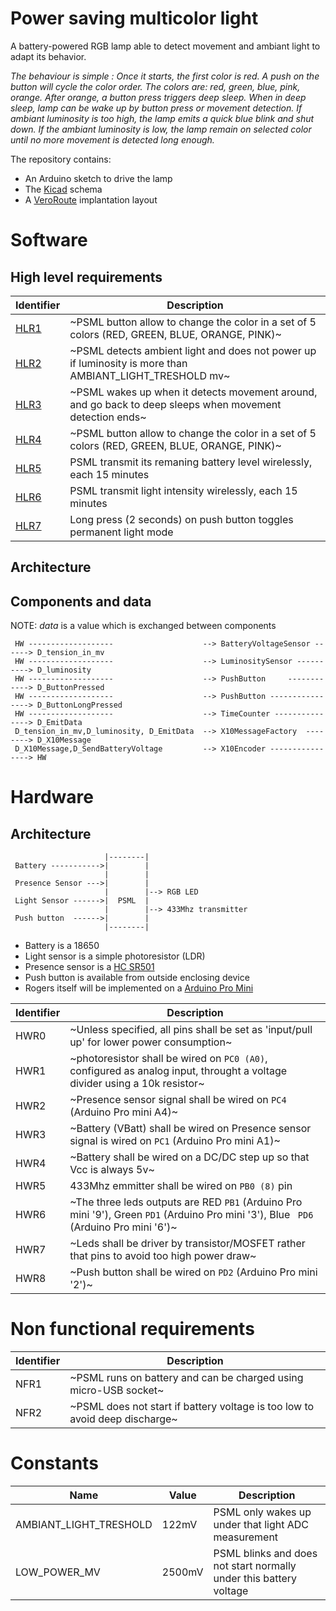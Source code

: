# Power saving multicolor light

A battery-powered RGB lamp able to detect movement and ambiant light to adapt its behavior.

_The behaviour is simple : Once it starts, the first color is red. A push on the button will cycle the color order. The colors are: red, green, blue, pink, orange. After orange, a button press triggers deep sleep.
When in deep sleep, lamp can be wake up by button press or movement detection. If ambiant luminosity is too high, the lamp emits a quick blue blink and shut down. 
If the ambiant luminosity is low, the lamp remain on selected color until no more movement is detected long enough._

The repository contains:

- An Arduino sketch to drive the lamp
- The [Kicad](http://kicad.org/) schema
- A [VeroRoute](https://sourceforge.net/projects/veroroute/) implantation layout

# Software

## High level requirements

| Identifier             | Description                                                                                               |
| ---------------------- | --------------------------------------------------------------------------------------------------------- |
| [HLR1](../../issues/1) | ~PSML button allow to change the color in a set of 5 colors (RED, GREEN, BLUE, ORANGE, PINK)~             |
| [HLR2](../../issues/2) | ~PSML detects ambient light and does not power up if luminosity is more than AMBIANT_LIGHT_TRESHOLD mv~   |
| [HLR3](../../issues/3) | ~PSML wakes up when it detects movement around, and go back to deep sleeps when movement detection ends~  |
| [HLR4](../../issues/4) | ~PSML button allow to change the color in a set of 5 colors (RED, GREEN, BLUE, ORANGE, PINK)~             |
| [HLR5](../../issues/5) | PSML transmit its remaning battery level wirelessly, each 15 minutes                                      |
| [HLR6](../../issues/6) | PSML transmit light intensity wirelessly, each 15 minutes                                                 |
| [HLR7](../../issues/7) | Long press (2 seconds) on push button toggles permanent light mode                                        |

## Architecture

## Components and data

NOTE: _data_ is a value which is exchanged between components

```
 HW -------------------                    --> BatteryVoltageSensor ------> D_tension_in_mv
 HW -------------------                    --> LuminositySensor ----------> D_luminosity
 HW -------------------                    --> PushButton     ------------> D_ButtonPressed
 HW -------------------                    --> PushButton ----------------> D_ButtonLongPressed
 HW -------------------                    --> TimeCounter ---------------> D_EmitData
 D_tension_in_mv,D_luminosity, D_EmitData  --> X10MessageFactory  --------> D_X10Message
 D_X10Message,D_SendBatteryVoltage         --> X10Encoder ----------------> HW
```

# Hardware

## Architecture

```
                     |--------|
 Battery ----------->|        |
                     |        |
 Presence Sensor --->|        |
                     |        |--> RGB LED
 Light Sensor ------>|  PSML  |
                     |        |--> 433Mhz transmitter
 Push button  ------>|        |
                     |--------|

```

- Battery is a 18650
- Light sensor is a simple photoresistor (LDR)
- Presence sensor is a [HC SR501](https://www.makerguides.com/hc-sr501-arduino-tutorial/)
- Push button is available from outside enclosing device
- Rogers itself will be implemented on a [Arduino Pro Mini](https://docs.arduino.cc/retired/boards/arduino-pro-mini)

| Identifier | Description                                                                                                             |
| ---------- | ----------------------------------------------------------------------------------------------------------------------- |
| HWR0       | ~Unless specified, all pins shall be set as 'input/pull up' for lower power consumption~                                  |
| HWR1       | ~photoresistor shall be wired on `PC0 (A0)`, configured as analog input, throught a voltage divider using a 10k resistor~ |
| HWR2       | ~Presence sensor signal shall be wired on `PC4` (Arduino Pro mini A4)~                                                    |
| HWR3       | ~Battery (VBatt) shall be wired on Presence sensor signal is wired on `PC1` (Arduino Pro mini A1)~                        |
| HWR4       | ~Battery shall be wired on a DC/DC step up so that Vcc is always 5v~                                                    |
| HWR5       | 433Mhz emmitter shall be wired on `PB0 (8)` pin                                                                         |
| HWR6       | ~The three leds outputs are RED `PB1` (Arduino Pro mini '9'), Green `PD1` (Arduino Pro mini '3'), Blue ` PD6`  (Arduino Pro mini '6')~                                            |
| HWR7       | ~Leds shall be driver by transistor/MOSFET rather that pins to avoid too high power draw~                                 |
| HWR8       | ~Push button shall be wired on `PD2` (Arduino Pro mini '2')~                                                      |

# Non functional requirements

| Identifier | Description                                                               |
| ---------- | ------------------------------------------------------------------------- |
| NFR1       | ~PSML runs on battery and can be charged using micro-USB socket~            |
| NFR2       | ~PSML does not start if battery voltage is too low to avoid deep discharge~ |

# Constants

| Name                   | Value | Description                                         |
| ---------------------- | ----- | ----------------------------------------------------|
| AMBIANT_LIGHT_TRESHOLD | 122mV | PSML only wakes up under that light ADC measurement |
| LOW_POWER_MV           | 2500mV  | PSML blinks and does not start normally under this battery voltage|

